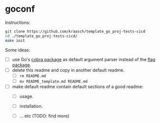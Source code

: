 

# goconf

Instructions:

```bash
git clone https://github.com/kraasch/template_go_proj-tests-cicd
cd ./template_go_proj-tests-cicd/
make init
```

Some ideas:

  - [ ] use Go's [cobra package](https://github.com/spf13/cobra) as default argument parser instead of the [flag package](https://pkg.go.dev/flag).
  - [ ] delete this readme and copy in another default readme.
    - [ ] `rm README.md`
    - [ ] `mv README_template.md README.md`
  - [ ] make default readme contain default sections of a good readme:
    - [ ] usage.
    - [ ] installation.
    - [ ] ... etc (TODO: find more)

